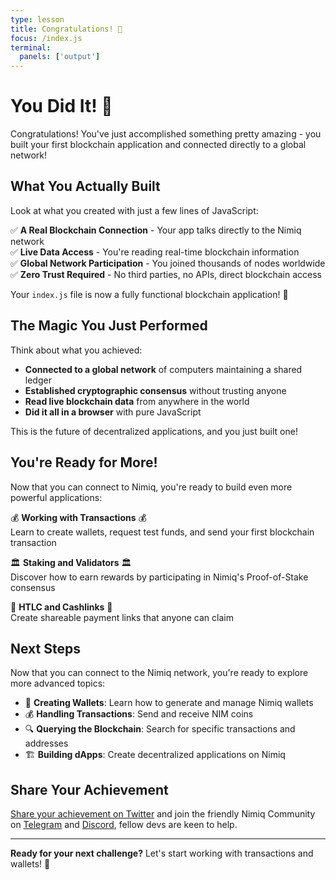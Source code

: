 ```yaml
---
type: lesson
title: Congratulations! 🎉
focus: /index.js
terminal:
  panels: ['output']
---
```


# You Did It! 🎉

Congratulations! You've just accomplished something pretty amazing - you built your first blockchain application and connected directly to a global network!

## What You Actually Built

Look at what you created with just a few lines of JavaScript:

✅ **A Real Blockchain Connection** - Your app talks directly to the Nimiq network  
✅ **Live Data Access** - You're reading real-time blockchain information  
✅ **Global Network Participation** - You joined thousands of nodes worldwide  
✅ **Zero Trust Required** - No third parties, no APIs, direct blockchain access

Your `index.js` file is now a fully functional blockchain application! 🌟

## The Magic You Just Performed

Think about what you achieved:

- **Connected to a global network** of computers maintaining a shared ledger
- **Established cryptographic consensus** without trusting anyone
- **Read live blockchain data** from anywhere in the world
- **Did it all in a browser** with pure JavaScript

This is the future of decentralized applications, and you just built one! 

## You're Ready for More!

Now that you can connect to Nimiq, you're ready to build even more powerful applications:

💰 **Working with Transactions** 💰  
Learn to create wallets, request test funds, and send your first blockchain transaction

🏛️ **Staking and Validators** 🏛️  
Discover how to earn rewards by participating in Nimiq's Proof-of-Stake consensus

🔗 **HTLC and Cashlinks** 🔗  
Create shareable payment links that anyone can claim

## Next Steps

Now that you can connect to the Nimiq network, you're ready to explore more advanced topics:

- 🔑 **Creating Wallets**: Learn how to generate and manage Nimiq wallets
- 💰 **Handling Transactions**: Send and receive NIM coins
- 🔍 **Querying the Blockchain**: Search for specific transactions and addresses
- 🏗️ **Building dApps**: Create decentralized applications on Nimiq

## Share Your Achievement

[Share your achievement on Twitter](https://twitter.com/intent/tweet?text=I%20just%20learned%20how%20to%20establish%20consensus%20using%20the%20%40nimiq%20web%20client%21%20Check%20it%20out%20here%3A%20https%3A%2F%2Fwww.nimiq.com%2Fdevelopers%2Fbuild%2Fweb-client%2Ftutorials%2Fconnecting-to-the-network) and join the friendly Nimiq Community on [Telegram](https://t.me/joinchat/AAAAAEJW-ozFwo7Er9jpHw) and [Discord](https://discord.gg/cMHemg8), fellow devs are keen to help.


---

**Ready for your next challenge?** Let's start working with transactions and wallets! 🚀 
